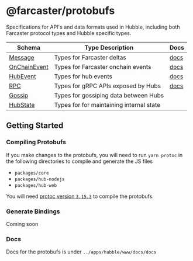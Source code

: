 # @farcaster/protobufs

Specifications for API's and data formats used in Hubble, including both Farcaster protocol types and Hubble specific types.

| Schema                                      | Type Description                         | Docs                    |
|---------------------------------------------|------------------------------------------| ----------------------- |
| [Message](schemas/message.proto)            | Types for Farcaster deltas               | [docs](docs/message.md) |
| [OnChainEvent](schemas/onchain_event.proto) | Types for Farcaster onchain events       | [docs](docs/message.md) |
| [HubEvent](schemas/hub_event.proto)         | Types for hub events              | [docs](docs/message.md) |
| [RPC](schemas/rpc.proto)                    | Types for gRPC APIs exposed by Hubs      | [docs](docs/rpc.md)     |
| [Gossip](schemas/gossip.proto)              | Types for gossiping data between Hubs    |                         |
| [HubState](schemas/hub_state.proto)         | Types for for maintaining internal state |                         |

## Getting Started

### Compiling Protobufs
If you make changes to the protobufs, you will need to run `yarn protoc` in the following directories to compile and generate the JS files
- `packages/core`
- `packages/hub-nodejs`
- `packages/hub-web`

You will need [protoc version `3.15.3`](https://github.com/protocolbuffers/protobuf/releases/tag/v3.15.3) to compile the protobufs. 

### Generate Bindings

Coming soon

### Docs

Docs for the protobufs is under `../apps/hubble/www/docs/docs`
